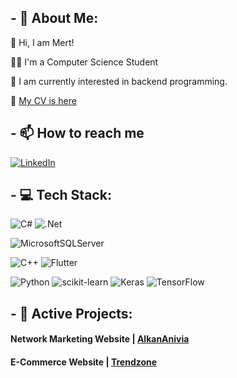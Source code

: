 ## - 💫 About Me:

👋  Hi, I am Mert!

👨‍🎓  I'm a Computer Science Student

👀  I am currently interested in backend programming.

📄 [My CV is here](https://github.com/mertozturksh/mertozturksh/blob/main/Ismail%20Mert%20Ozturk%20CV.pdf)

## - 📫 How to reach me
[![LinkedIn](https://img.shields.io/badge/LinkedIn-%230077B5.svg?logo=linkedin&logoColor=white)](https://www.linkedin.com/in/mertozturksh)

## - 💻 Tech Stack:

![C#](https://img.shields.io/badge/c%23-%23239120.svg?style=for-the-badge&logo=c-sharp&logoColor=white)
![.Net](https://img.shields.io/badge/.NET-5C2D91?style=for-the-badge&logo=.net&logoColor=white)

![MicrosoftSQLServer](https://img.shields.io/badge/Microsoft%20SQL%20Server-CC2927?style=for-the-badge&logo=microsoft%20sql%20server&logoColor=white)

![C++](https://img.shields.io/badge/c++-%2300599C.svg?style=for-the-badge&logo=c%2B%2B&logoColor=white)
![Flutter](https://img.shields.io/badge/Flutter-%2302569B.svg?style=for-the-badge&logo=Flutter&logoColor=white)

![Python](https://img.shields.io/badge/python-3670A0?style=for-the-badge&logo=python&logoColor=ffdd54)    ![scikit-learn](https://img.shields.io/badge/scikit--learn-%23F7931E.svg?style=for-the-badge&logo=scikit-learn&logoColor=white)    ![Keras](https://img.shields.io/badge/Keras-%23D00000.svg?style=for-the-badge&logo=Keras&logoColor=white)    ![TensorFlow](https://img.shields.io/badge/TensorFlow-%23FF6F00.svg?style=for-the-badge&logo=TensorFlow&logoColor=white)

## - 📌 Active Projects:

#### Network Marketing Website | [AlkanAnivia](https://www.alkananivia.com)

#### E-Commerce Website | [Trendzone](https://meersoftware.online)
